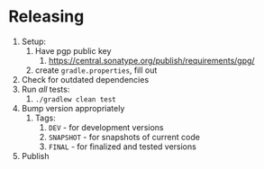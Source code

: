 # Releasing

1. Setup:
   1. Have pgp public key 
      1. https://central.sonatype.org/publish/requirements/gpg/
   2. create `gradle.properties`, fill out
2. Check for outdated dependencies
3. Run _all_ tests:
   1. `./gradlew clean test`
4. Bump version appropriately
   1. Tags:
      1. `DEV` - for development versions
      2. `SNAPSHOT` - for snapshots of current code
      3. `FINAL` - for finalized and tested versions
5. Publish